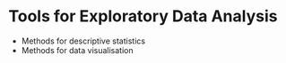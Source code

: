 # Tools for Exploratory Data Analysis
- Methods for descriptive statistics
- Methods for data visualisation
